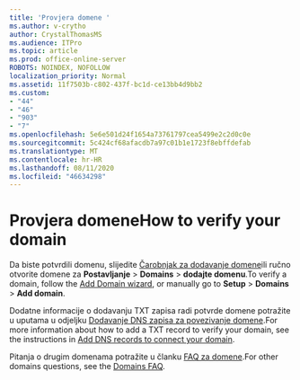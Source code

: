 ```yaml
---
title: 'Provjera domene '
ms.author: v-crytho
author: CrystalThomasMS
ms.audience: ITPro
ms.topic: article
ms.prod: office-online-server
ROBOTS: NOINDEX, NOFOLLOW
localization_priority: Normal
ms.assetid: 11f7503b-c802-437f-bc1d-ce13bb4d9bb2
ms.custom:
- "44"
- "46"
- "903"
- "7"
ms.openlocfilehash: 5e6e501d24f1654a73761797cea5499e2c2d0c0e
ms.sourcegitcommit: 5c424cf68afacdb7a97c01b1e1723f8ebffdefab
ms.translationtype: MT
ms.contentlocale: hr-HR
ms.lasthandoff: 08/11/2020
ms.locfileid: "46634298"
---
```

# <a name="how-to-verify-your-domain"></a><span data-ttu-id="ae3fb-102">Provjera domene</span><span class="sxs-lookup"><span data-stu-id="ae3fb-102">How to verify your domain</span></span>

<span data-ttu-id="ae3fb-103">Da biste potvrdili domenu, slijedite [Čarobnjak za dodavanje domene](https://portal.office.com/adminportal/home#/Domains/Wizard)ili ručno otvorite domene za **Postavljanje**  >  **Domains**  >  **dodajte domenu**.</span><span class="sxs-lookup"><span data-stu-id="ae3fb-103">To verify a domain, follow the [Add Domain wizard](https://portal.office.com/adminportal/home#/Domains/Wizard), or manually go to **Setup** > **Domains** > **Add domain**.</span></span>

<span data-ttu-id="ae3fb-104">Dodatne informacije o dodavanju TXT zapisa radi potvrde domene potražite u uputama u odjeljku [Dodavanje DNS zapisa za povezivanje domene](https://docs.microsoft.com/microsoft-365/admin/get-help-with-domains/create-dns-records-at-any-dns-hosting-provider).</span><span class="sxs-lookup"><span data-stu-id="ae3fb-104">For more information about how to add a TXT record to verify your domain, see the instructions in [Add DNS records to connect your domain](https://docs.microsoft.com/microsoft-365/admin/get-help-with-domains/create-dns-records-at-any-dns-hosting-provider).</span></span>

<span data-ttu-id="ae3fb-105">Pitanja o drugim domenama potražite u članku [FAQ za domene](https://docs.microsoft.com/microsoft-365/admin/setup/domains-faq).</span><span class="sxs-lookup"><span data-stu-id="ae3fb-105">For other domains questions, see the [Domains FAQ](https://docs.microsoft.com/microsoft-365/admin/setup/domains-faq).</span></span>
